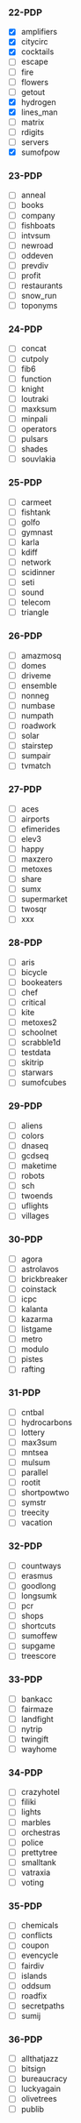### 22-PDP

- [x] amplifiers
- [x] citycirc
- [x] cocktails
- [ ] escape
- [ ] fire
- [ ] flowers
- [ ] getout
- [x] hydrogen
- [x] lines_man
- [ ] matrix
- [ ] rdigits
- [ ] servers
- [x] sumofpow

### 23-PDP

- [ ] anneal
- [ ] books
- [ ] company
- [ ] fishboats
- [ ] intvsum
- [ ] newroad
- [ ] oddeven
- [ ] prevdiv
- [ ] profit
- [ ] restaurants
- [ ] snow_run
- [ ] toponyms

### 24-PDP

- [ ] concat
- [ ] cutpoly
- [ ] fib6
- [ ] function
- [ ] knight
- [ ] loutraki
- [ ] maxksum
- [ ] minpali
- [ ] operators
- [ ] pulsars
- [ ] shades
- [ ] souvlakia

### 25-PDP

- [ ] carmeet
- [ ] fishtank
- [ ] golfo
- [ ] gymnast
- [ ] karla
- [ ] kdiff
- [ ] network
- [ ] scidinner
- [ ] seti
- [ ] sound
- [ ] telecom
- [ ] triangle

### 26-PDP

- [ ] amazmosq
- [ ] domes
- [ ] driveme
- [ ] ensemble
- [ ] nonneg
- [ ] numbase
- [ ] numpath
- [ ] roadwork
- [ ] solar
- [ ] stairstep
- [ ] sumpair
- [ ] tvmatch

### 27-PDP

- [ ] aces
- [ ] airports
- [ ] efimerides
- [ ] elev3
- [ ] happy
- [ ] maxzero
- [ ] metoxes
- [ ] share
- [ ] sumx
- [ ] supermarket
- [ ] twosqr
- [ ] xxx

### 28-PDP

- [ ] aris
- [ ] bicycle
- [ ] bookeaters
- [ ] chef
- [ ] critical
- [ ] kite
- [ ] metoxes2
- [ ] schoolnet
- [ ] scrabble1d
- [ ] testdata
- [ ] skitrip
- [ ] starwars
- [ ] sumofcubes

### 29-PDP

- [ ] aliens
- [ ] colors
- [ ] dnaseq
- [ ] gcdseq
- [ ] maketime
- [ ] robots
- [ ] sch
- [ ] twoends
- [ ] uflights
- [ ] villages

### 30-PDP

- [ ] agora
- [ ] astrolavos
- [ ] brickbreaker
- [ ] coinstack
- [ ] icpc
- [ ] kalanta
- [ ] kazarma
- [ ] listgame
- [ ] metro
- [ ] modulo
- [ ] pistes
- [ ] rafting

### 31-PDP

- [ ] cntbal
- [ ] hydrocarbons
- [ ] lottery
- [ ] max3sum
- [ ] mntsea
- [ ] mulsum
- [ ] parallel
- [ ] rootit
- [ ] shortpowtwo
- [ ] symstr
- [ ] treecity
- [ ] vacation

### 32-PDP

- [ ] countways
- [ ] erasmus
- [ ] goodlong
- [ ] longsumk
- [ ] pcr
- [ ] shops
- [ ] shortcuts
- [ ] sumoffew
- [ ] supgame
- [ ] treescore

### 33-PDP

- [ ] bankacc
- [ ] fairmaze
- [ ] landfight
- [ ] nytrip
- [ ] twingift
- [ ] wayhome

### 34-PDP

- [ ] crazyhotel
- [ ] filiki
- [ ] lights
- [ ] marbles
- [ ] orchestras
- [ ] police
- [ ] prettytree
- [ ] smalltank
- [ ] vatraxia
- [ ] voting

### 35-PDP

- [ ] chemicals
- [ ] conflicts
- [ ] coupon
- [ ] evencycle
- [ ] fairdiv
- [ ] islands
- [ ] oddsum
- [ ] roadfix
- [ ] secretpaths
- [ ] sumij

### 36-PDP

- [ ] allthatjazz
- [ ] bitsign
- [ ] bureaucracy
- [ ] luckyagain
- [ ] olivetrees
- [ ] publib
